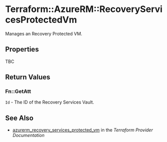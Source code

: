 # Terraform::AzureRM::RecoveryServicesProtectedVm

Manages an Recovery Protected VM.

## Properties

TBC

## Return Values

### Fn::GetAtt

`Id` - The ID of the Recovery Services Vault.

## See Also

* [azurerm_recovery_services_protected_vm](https://www.terraform.io/docs/providers/azurerm/r/recovery_services_protected_vm.html) in the _Terraform Provider Documentation_